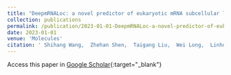 ```yaml
---
title: "DeepmRNALoc: a novel predictor of eukaryotic mRNA subcellular localization based on deep learning"
collection: publications
permalink: /publication/2023-01-01-DeepmRNALoc-a-novel-predictor-of-eukaryotic-mRNA-subcellular-localization-based-on-deep-learning
date: 2023-01-01
venue: 'Molecules'
citation: ' Shihang Wang,  Zhehan Shen,  Taigang Liu,  Wei Long,  Linhua Jiang,  Sihua Peng, &quot;DeepmRNALoc: a novel predictor of eukaryotic mRNA subcellular localization based on deep learning.&quot; Molecules, 2023.'
---
```

Access this paper in [Google Scholar](https://scholar.google.com/scholar?q=DeepmRNALoc:+a+novel+predictor+of+eukaryotic+mRNA+subcellular+localization+based+on+deep+learning){:target="_blank"}